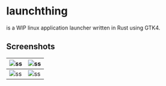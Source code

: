 # launchthing

is a WIP linux application launcher written in Rust using GTK4.

## Screenshots

| ![ss][0] | ![ss][1] |
|----------|----------|
| ![ss][2] | ![ss][3] |

[//]: # (ImageLinks)

[//]: # (@formatter:off)
[0]: https://github.com/PrajwalCH/launchthing/assets/42384293/8193e954-0f86-4796-9e5c-f8ca5ca11c06
[1]: https://github.com/PrajwalCH/launchthing/assets/42384293/fcfe956f-ca97-4e83-bda1-b8baffad1606
[2]: https://github.com/PrajwalCH/launchthing/assets/42384293/43719c03-77cc-4ba6-bb3a-0d1c29ed1a23
[3]: https://github.com/PrajwalCH/launchthing/assets/42384293/b54cc67a-84ac-43fe-9ede-e5c652d5c9c7
[//]: # (@formatter:on)
